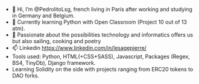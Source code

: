- 👋 Hi, I’m @PedrolitoLsg, french living in Paris after working and studying in Germany and Belgium.
- 👀 Currently learning Python with Open Classroom (Project 10 out of 13 atm).
- 🌱 Passionate about the possibilities technology and informatics offers us but also sailing, cooking and poetry
- 📫 Linkedin https://www.linkedin.com/in/lesagepierre/
- Tools used: Python, HTML(+CSS+SASS), Javascript, Packages (Regex, BS4, TinyDb), Django framework.
- Learning Solidity on the side with projects ranging from ERC20 tokens to DAO forks.

